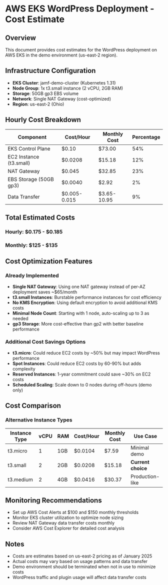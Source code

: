 # AWS EKS WordPress Deployment - Cost Estimate

## Overview
This document provides cost estimates for the WordPress deployment on AWS EKS in the demo environment (us-east-2 region).

## Infrastructure Configuration
- **EKS Cluster**: jamf-demo-cluster (Kubernetes 1.31)
- **Node Group**: 1x t3.small instance (2 vCPU, 2GB RAM)
- **Storage**: 50GB gp3 EBS volume
- **Network**: Single NAT Gateway (cost-optimized)
- **Region**: us-east-2 (Ohio)

## Hourly Cost Breakdown

| Component | Cost/Hour | Monthly Cost | Percentage |
|-----------|-----------|--------------|------------|
| EKS Control Plane | $0.10 | $73.00 | 54% |
| EC2 Instance (t3.small) | $0.0208 | $15.18 | 12% |
| NAT Gateway | $0.045 | $32.85 | 23% |
| EBS Storage (50GB gp3) | $0.0040 | $2.92 | 2% |
| Data Transfer | $0.005-0.015 | $3.65-10.95 | 9% |

## Total Estimated Costs

### Hourly: $0.175 - $0.185
### Monthly: $125 - $135

## Cost Optimization Features

### Already Implemented
- **Single NAT Gateway**: Using one NAT gateway instead of per-AZ deployment saves ~$65/month
- **t3.small Instances**: Burstable performance instances for cost efficiency
- **No KMS Encryption**: Using default encryption to avoid additional KMS costs
- **Minimal Node Count**: Starting with 1 node, auto-scaling up to 3 as needed
- **gp3 Storage**: More cost-effective than gp2 with better baseline performance

### Additional Cost Savings Options
- **t3.micro**: Could reduce EC2 costs by ~50% but may impact WordPress performance
- **Spot Instances**: Could reduce EC2 costs by 60-90% but adds complexity
- **Reserved Instances**: 1-year commitment could save ~30% on EC2 costs
- **Scheduled Scaling**: Scale down to 0 nodes during off-hours (demo only)

## Cost Comparison

### Alternative Instance Types
| Instance Type | vCPU | RAM | Cost/Hour | Monthly Cost | Use Case |
|---------------|------|-----|-----------|--------------|----------|
| t3.micro | 1 | 1GB | $0.0104 | $7.59 | Minimal demo |
| t3.small | 2 | 2GB | $0.0208 | $15.18 | **Current choice** |
| t3.medium | 2 | 4GB | $0.0416 | $30.37 | Production-like |

## Monitoring Recommendations
- Set up AWS Cost Alerts at $100 and $150 monthly thresholds
- Monitor EKS cluster utilization to optimize node sizing
- Review NAT Gateway data transfer costs monthly
- Consider AWS Cost Explorer for detailed cost analysis

## Notes
- Costs are estimates based on us-east-2 pricing as of January 2025
- Actual costs may vary based on usage patterns and data transfer
- Demo environment should be terminated when not in use to minimize costs
- WordPress traffic and plugin usage will affect data transfer costs